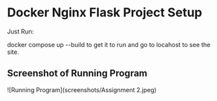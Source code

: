 # Docker Nginx Flask Project Setup

Just Run:

docker compose up --build to get it to run and go to locahost to see the site.

## Screenshot of Running Program

![Running Program](screenshots/Assignment 2.jpeg)
